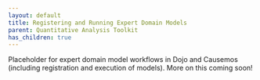 ```yaml
---
layout: default
title: Registering and Running Expert Domain Models
parent: Quantitative Analysis Toolkit
has_children: true
---
```


Placeholder for expert domain model workflows in Dojo and Causemos (including registration and execution of models). More on this coming soon!
